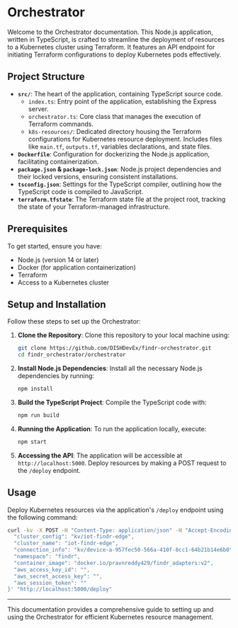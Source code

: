 
# Orchestrator

Welcome to the Orchestrator documentation. This Node.js application, written in TypeScript, is crafted to streamline the deployment of resources to a Kubernetes cluster using Terraform. It features an API endpoint for initiating Terraform configurations to deploy Kubernetes pods effectively.

## Project Structure

- **`src/`**: The heart of the application, containing TypeScript source code.
  - `index.ts`: Entry point of the application, establishing the Express server.
  - `orchestrator.ts`: Core class that manages the execution of Terraform commands.
  - `k8s-resources/`: Dedicated directory housing the Terraform configurations for Kubernetes resource deployment. Includes files like `main.tf`, `outputs.tf`, variables declarations, and state files.
- **`Dockerfile`**: Configuration for dockerizing the Node.js application, facilitating containerization.
- **`package.json` & `package-lock.json`**: Node.js project dependencies and their locked versions, ensuring consistent installations.
- **`tsconfig.json`**: Settings for the TypeScript compiler, outlining how the TypeScript code is compiled to JavaScript.
- **`terraform.tfstate`**: The Terraform state file at the project root, tracking the state of your Terraform-managed infrastructure.

## Prerequisites

To get started, ensure you have:
- Node.js (version 14 or later)
- Docker (for application containerization)
- Terraform
- Access to a Kubernetes cluster

## Setup and Installation

Follow these steps to set up the Orchestrator:

1. **Clone the Repository**:
   Clone this repository to your local machine using:
   ```bash
   git clone https://github.com/DISHDevEx/findr-orchestrator.git
   cd findr_orchestrator/orchestrator
   ```

2. **Install Node.js Dependencies**:
   Install all the necessary Node.js dependencies by running:
   ```bash
   npm install
   ```

3. **Build the TypeScript Project**:
   Compile the TypeScript code with:
   ```bash
   npm run build
   ```

4. **Running the Application**:
   To run the application locally, execute:
   ```bash
   npm start
   ```

5. **Accessing the API**:
   The application will be accessible at `http://localhost:5000`. Deploy resources by making a POST request to the `/deploy` endpoint.

## Usage

Deploy Kubernetes resources via the application's `/deploy` endpoint using the following command:
```bash
curl -kv -X POST -H "Content-Type: application/json" -H "Accept-Encoding: gzip, deflate, br" -H "Connection:keep-alive" -d '{
  "cluster_config": "kv/iot-findr-edge",
  "cluster_name": "iot-findr-edge",
  "connection_info": "kv/device-a-957fec50-566a-410f-8cc1-64b21b14e6b0",
  "namespace": "findr",
  "container_image": "docker.io/pravnreddy429/findr_adapters:v2",
  "aws_access_key_id": "",
  "aws_secret_access_key": "",
  "aws_session_token": ""
}' "http://localhost:5000/deploy"
```

---

This documentation provides a comprehensive guide to setting up and using the Orchestrator for efficient Kubernetes resource management.
